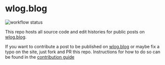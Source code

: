 # wlog.blog 
![workflow status](https://img.shields.io/github/actions/workflow/status/wlogblog/posts/build_pr.yml?branch=main)


This repo hosts all source code and edit histories for public posts on [wlog.blog](https://wlog.blog/).

If you want to contribute a post to be published on [wlog.blog](https://wlog.blog/) or maybe fix a typo on the site, just fork and PR this repo. Instructions for how to do so can be found in the [contribution guide](./CONTRIBUTING.md)

